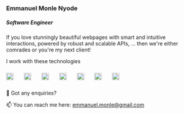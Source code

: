 ### Emmanuel Monle Nyode

##### Software Engineer

If you love stunningly beautiful webpages with smart and intuitive interactions,
powered by robust and scalable APIs, ... then we're either comrades
or you're my next client!

<!--![MERN stack image](Mern.png "Javascript")-->
I work with these technologies

###

<div align="left">
  <img src="https://cdn.jsdelivr.net/gh/devicons/devicon/icons/javascript/javascript-original.svg" height="20" alt="javascript logo"  />
  <img width="20" />
  <img src="https://cdn.jsdelivr.net/gh/devicons/devicon/icons/typescript/typescript-original.svg" height="20" alt="typescript logo"  />
  <img width="20" />
  <img src="https://cdn.jsdelivr.net/gh/devicons/devicon/icons/react/react-original.svg" height="20" alt="react logo"  />
  <img width="20" />
  <img src="https://cdn.jsdelivr.net/gh/devicons/devicon/icons/nextjs/nextjs-original.svg" height="20" alt="nextjs logo"  />
  <img width="20" />
  <img src="https://cdn.jsdelivr.net/gh/devicons/devicon/icons/nodejs/nodejs-original.svg" height="20" alt="nodejs logo"  />
  <img width="20" />
  <img src="https://cdn.jsdelivr.net/gh/devicons/devicon/icons/nestjs/nestjs-plain.svg" height="20" alt="nestjs logo"  />
  <img width="20" />
  <img src="https://cdn.jsdelivr.net/gh/devicons/devicon/icons/jest/jest-plain.svg" height="20" alt="jest logo"  />
</div>

###
💬 Got any enquiries? 

📫 You can reach me here: emmanuel.monle@gmail.com

<!--
**webAfrique/webAfrique** is a ✨ _special_ ✨ repository because its `README.md` (this file) appears on your GitHub profile.
-->


